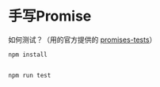 # 手写Promise

如何测试？（用的官方提供的 [promises-tests](https://github.com/promises-aplus/promises-tests)）

```
npm install
```
```

npm run test
```



